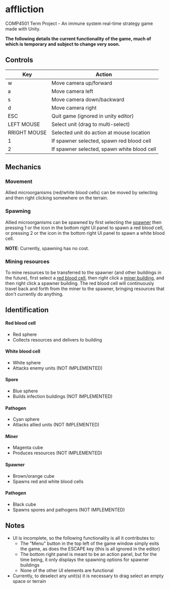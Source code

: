 # affliction
COMP4501 Term Project - An immune system real-time strategy game made with Unity.

**The following details the current functionality of the game, much of which is temporary and subject to change very soon.**

## Controls
| Key          | Action                                      |
| ------------ | ------------------------------------------- |
| w            | Move camera up/forward                      |
| a            | Move camera left                            |
| s            | Move camera down/backward                   |
| d            | Move camera right                           |
| ESC          | Quit game (ignored in unity editor)         |
| LEFT MOUSE   | Select unit (drag to multi-select)          |
| RRIGHT MOUSE | Selected unit do action at mouse location   |
| 1            | If spawner selected, spawn red blood cell   |
| 2            | If spawner selected, spawn white blood cell |

## Mechanics
### Movement
Allied microorganisms (red/white blood cells) can be moved by selecting and then right clicking somewhere on the terrain.

### Spawning
Allied microorganisms can be spawned by first selecting the [spawner](#Spawner) then pressing 1 or the icon in the bottom right UI panel to spawn a red blood cell, or pressing 2 or the icon in the bottom right UI panel to spawn a white blood cell.

**NOTE**: Currently, spawning has no cost.

### Mining resources
To mine resources to be transferred to the spawner (and other buildings in the future), first select a [red blood cell](#Red-blood-cell), then right click a [miner building](#Miner), and then right click a spawner building. The red blood cell will continuously travel back and forth from the miner to the spawner, bringing resources that don't currently do anything.

## Identification
#### Red blood cell
-   Red sphere
-   Collects resources and delivers to building

#### White blood cell
-   White sphere
-   Attacks enemy units (NOT IMPLEMENTED)

#### Spore
-   Blue sphere
-   Builds infection buildings (NOT IMPLEMENTED)

#### Pathogen
-   Cyan sphere
-   Attacks allied units (NOT IMPLEMENTED)

#### Miner
-   Magenta cube
-   Produces resources (NOT IMPLEMENTED)

#### Spawner
-   Brown/orange cube
-   Spawns red and white blood cells

#### Pathogen
-   Black cube
-   Spawns spores and pathogens (NOT IMPLEMENTED)

## Notes
-   UI is incomplete, so the following functionality is all it contributes to:
    -   The "Menu" button in the top left of the game window simply exits the game, as does the ESCAPE key (this is all ignored in the editor)
    -   The bottom right panel is meant to be an action panel, but for the time being, it only displays the spawning options for spawner buildings
    -   None of the other UI elements are functional
-   Currently, to deselect any unit(s) it is necessary to drag select an empty space or terrain
